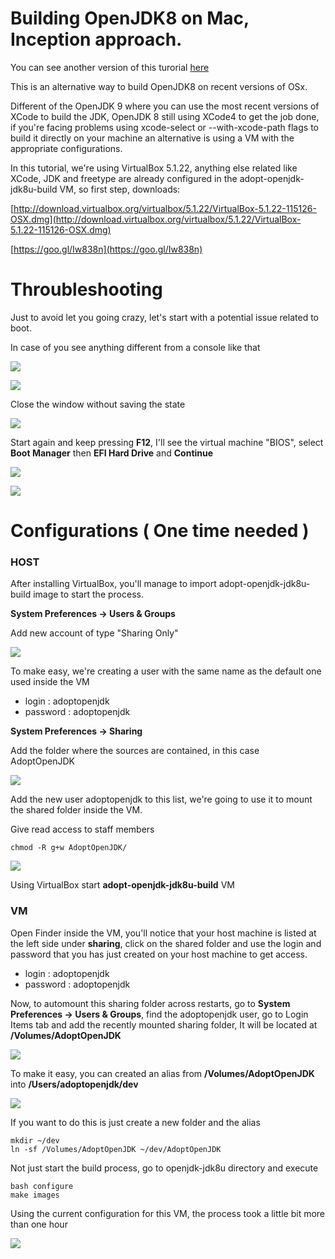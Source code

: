 # Building OpenJDK8 on Mac, Inception approach.

You can see another version of this turorial [here](http://allandequeiroz.io/2017/05/15/building-openjdk-8-on-mac-inception-approach)

This is an alternative way to build OpenJDK8 on recent versions of OSx.


Different of the OpenJDK 9 where you can use the most recent versions of XCode to build the JDK, OpenJDK 8 still using XCode4 to get the job done, if you're facing problems using xcode-select or --with-xcode-path flags to build it directly on your machine an alternative is using a VM with the appropriate configurations.

In this tutorial, we're using VirtualBox 5.1.22, anything else related like XCode, JDK and freetype are already configured in the adopt-openjdk-jdk8u-build VM, so first step, downloads:

[http://download.virtualbox.org/virtualbox/5.1.22/VirtualBox-5.1.22-115126-OSX.dmg](http://download.virtualbox.org/virtualbox/5.1.22/VirtualBox-5.1.22-115126-OSX.dmg)

[https://goo.gl/Iw838n](https://goo.gl/Iw838n)

# Throubleshooting

Just to avoid let you going crazy, let's start with a potential issue related to boot.

In case of you see anything different from a console like that

![](../../assets/0.png)

![](../../assets/../../assets/0.png)

Close the window without saving the state

![](../../assets/1.png)

Start again and keep pressing **F12**, I'll see the virtual machine "BIOS", select **Boot Manager** then **EFI Hard Drive** and **Continue**

![](../../assets/2.png)

![](../../assets/3.png)

# Configurations ( One time needed )

### HOST
    
After installing VirtualBox, you'll manage to import adopt-openjdk-jdk8u-build image to start the process.

**System Preferences -> Users & Groups**

Add new account of type "Sharing Only"

![](../../assets/4.png)

To make easy, we're creating a user with the same name as the default one used inside the VM

- login : adoptopenjdk
- password : adoptopenjdk

**System Preferences -> Sharing**

Add the folder where the sources are contained, in this case AdoptOpenJDK

![](../../assets/5.png)

Add the new user adoptopenjdk to this list, we're going to use it to mount the shared folder inside the VM.

Give read access to staff members

```
chmod -R g+w AdoptOpenJDK/
```

![](../../assets/6.png)

Using VirtualBox start **adopt-openjdk-jdk8u-build** VM


### VM

Open Finder inside the VM, you'll notice that your host machine is listed at the left side under **sharing**, click on the shared folder and use the login and password that you has just created on your host machine to get access.

- login : adoptopenjdk
- password : adoptopenjdk

Now, to automount this sharing folder across restarts, go to **System Preferences -> Users & Groups**, find the adoptopenjdk user, go to Login Items tab and add the recently mounted sharing folder, It will be located at **/Volumes/AdoptOpenJDK**

![](../../assets/7.png)

To make it easy, you can created an alias from **/Volumes/AdoptOpenJDK** into **/Users/adoptopenjdk/dev**

![](../../assets/8.png)

If you want to do this is just create a new folder and the alias

```
mkdir ~/dev
ln -sf /Volumes/AdoptOpenJDK ~/dev/AdoptOpenJDK
```

Not just start the build process, go to openjdk-jdk8u directory and execute

```
bash configure
make images
```

Using the current configuration for this VM, the process took a little bit more than one hour

![](../../assets/9.png)
